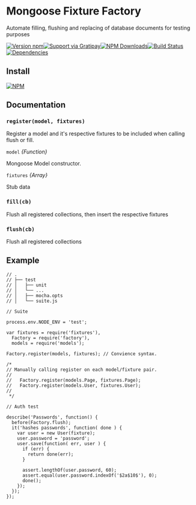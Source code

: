 # **Mongoose Fixture Factory**

Automate filling, flushing and replacing of database documents for testing purposes

[![Version npm](https://img.shields.io/npm/v/mongoose-fixture-factory.svg?style=flat-square)](https://www.npmjs.com/package/mongoose-fixture-factory)[![Support via Gratipay](https://img.shields.io/gratipay/Bajix.svg)](https://gratipay.com/Bajix)[![NPM Downloads](https://img.shields.io/npm/dm/mongoose-fixture-factory.svg?style=flat-square)](https://www.npmjs.com/package/mongoose-fixture-factory)[![Build Status](https://img.shields.io/codeship/f49055a0-29cc-0133-e5fe-2aebc0287da2.svg)](https://codeship.com/projects/98113)[![Dependencies](https://img.shields.io/david/Bajix/mongoose-fixture-factory.svg?style=flat-square)](https://david-dm.org/Bajix/mongoose-fixture-factory)

## Install

[![NPM](https://nodei.co/npm/mongoose-fixture-factory.png?downloads=true&downloadRank=true)](https://nodei.co/npm/mongoose-fixture-factory/)

## Documentation

### `register(model, fixtures)`

Register a model and it's respective fixtures to be included when calling flush or fill.

`model` *{Function}*

Mongoose Model constructor.

`fixtures` *{Array}*

Stub data

### `fill(cb)`

Flush all registered collections, then insert the respective fixtures

### `flush(cb)`

Flush all registered collections

## Example

```
// .
// ├── test
// │   ├── unit
// │   └── ...
// │   ├── mocha.opts
// │   └── suite.js

// Suite

process.env.NODE_ENV = 'test';

var fixtures = require('fixtures'),
  Factory = require('factory'),
  models = require('models');

Factory.register(models, fixtures); // Convience syntax.

/*
// Manually calling register on each model/fixture pair.
//
//   Factory.register(models.Page, fixtures.Page);
//   Factory.register(models.User, fixtures.User);
//
 */

// Auth test

describe('Passwords', function() {
  before(Factory.flush);
  it('hashes passwords', function( done ) {
    var user = new User(fixture);
    user.password = 'password';
    user.save(function( err, user ) {
      if (err) {
        return done(err);
      }

      assert.lengthOf(user.password, 60);
      assert.equal(user.password.indexOf('$2a$10$'), 0);
      done();
    });
  });
});
```